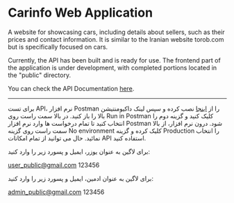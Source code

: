 # Carinfo Web Application

A website for showcasing cars, including details about sellers, such as their prices and contact information. It is similar to the Iranian website torob.com but is specifically focused on cars.

Currently, the API has been built and is ready for use. The frontend part of the application is under development, with completed portions located in the "public" directory.

You can check the API Documentation [here](https://documenter.getpostman.com/view/35280116/2sA3s6FpuJ).

---

برای تست API، نرم افزار Postman را از [اینجا](https://www.postman.com/downloads/) نصب کرده و سپس لینک داکیومنتیشن بالا را باز کنید. در بالا سمت راست روی Run in Postman کلیک کنید و گزینه دوم را انتخاب کنید تا تمام درخواست ها وارد نرم افزار Postman شود. درون نرم افزار،
از بالا سمت راست روی گزینه No environment کلیک کرده و گزینه Production را انتخاب نمائید.
حال می توانید از تمام امکانات API استفاده کنید.

برای لاگین به عنوان یوزر، ایمیل و پسورد زیر را وارد کنید:

user_public@gmail.com
123456

برای لاگین به عنوان ادمین، ایمیل و پسورد زیر را وارد کنید:

admin_public@gmail.com
123456
